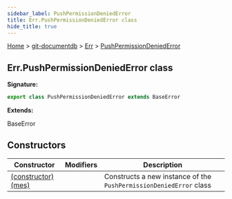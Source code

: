 ```yaml
---
sidebar_label: PushPermissionDeniedError
title: Err.PushPermissionDeniedError class
hide_title: true
---
```


[Home](./index.md) &gt; [git-documentdb](./git-documentdb.md) &gt; [Err](./git-documentdb.err.md) &gt; [PushPermissionDeniedError](./git-documentdb.err.pushpermissiondeniederror.md)

## Err.PushPermissionDeniedError class


<b>Signature:</b>

```typescript
export class PushPermissionDeniedError extends BaseError 
```
<b>Extends:</b>

BaseError

## Constructors

|  Constructor | Modifiers | Description |
|  --- | --- | --- |
|  [(constructor)(mes)](./git-documentdb.err.pushpermissiondeniederror._constructor_.md) |  | Constructs a new instance of the <code>PushPermissionDeniedError</code> class |

